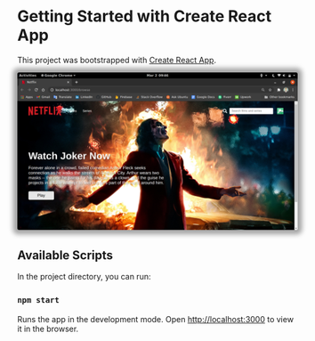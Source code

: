 # Getting Started with Create React App

This project was bootstrapped with [Create React App](https://github.com/facebook/create-react-app).

<kbd>
    <img src="./public/images/snapshots/netflixBrowse.png" alt="NetfixBrowsePage" style="max-width: 100%; box-shadow: 0 0 8px 8px rgb(0 0 0 / 35%); border-radius: 3px;" />
</kbd>

<!-- ![Design preview](./public/images/snapshots/netflixBrowse.png) -->

## Available Scripts

In the project directory, you can run:

### `npm start`

Runs the app in the development mode. Open [http://localhost:3000](http://localhost:3000) to view it in the browser.
